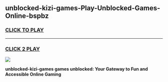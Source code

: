 
## unblocked-kizi-games-Play-Unblocked-Games-Online-bspbz
<h3>
<a href="https://premium76.site?title=unblocked-kizi-games&ref=24A">CLICK TO PLAY</a></h3>
<hr>

<h3>
<a href="https://premium76.site?title=unblocked-kizi-games&ref=24A">CLICK 2 PLAY</a>
  
</h3>

<a href="https://premium76.site?title=unblocked-kizi-games&ref=24A"><img src="https://clearcache.store/games.png"></a>


**unblocked-kizi-games games unblocked: Your Gateway to Fun and Accessible Online Gaming**

